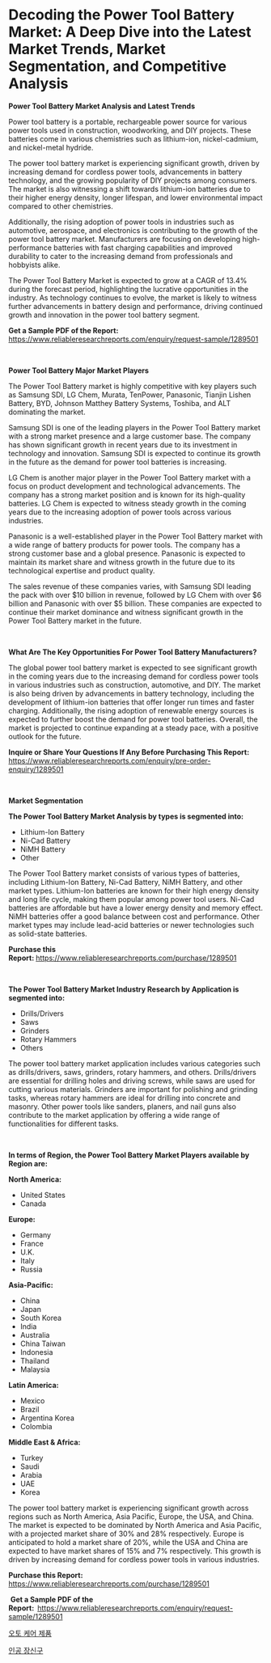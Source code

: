 <p><h1>Decoding the Power Tool Battery Market: A Deep Dive into the Latest Market Trends, Market Segmentation, and Competitive Analysis</h1></p><p><strong>Power Tool Battery Market Analysis and Latest Trends</strong></p>
<p><p>Power tool battery is a portable, rechargeable power source for various power tools used in construction, woodworking, and DIY projects. These batteries come in various chemistries such as lithium-ion, nickel-cadmium, and nickel-metal hydride.</p><p>The power tool battery market is experiencing significant growth, driven by increasing demand for cordless power tools, advancements in battery technology, and the growing popularity of DIY projects among consumers. The market is also witnessing a shift towards lithium-ion batteries due to their higher energy density, longer lifespan, and lower environmental impact compared to other chemistries.</p><p>Additionally, the rising adoption of power tools in industries such as automotive, aerospace, and electronics is contributing to the growth of the power tool battery market. Manufacturers are focusing on developing high-performance batteries with fast charging capabilities and improved durability to cater to the increasing demand from professionals and hobbyists alike.</p><p>The Power Tool Battery Market is expected to grow at a CAGR of 13.4% during the forecast period, highlighting the lucrative opportunities in the industry. As technology continues to evolve, the market is likely to witness further advancements in battery design and performance, driving continued growth and innovation in the power tool battery segment.</p></p>
<p><strong>Get a Sample PDF of the Report:&nbsp;</strong> <a href="https://www.reliableresearchreports.com/enquiry/request-sample/1289501">https://www.reliableresearchreports.com/enquiry/request-sample/1289501</a></p>
<p>&nbsp;</p>
<p><strong>Power Tool Battery Major Market Players</strong></p>
<p><p>The Power Tool Battery market is highly competitive with key players such as Samsung SDI, LG Chem, Murata, TenPower, Panasonic, Tianjin Lishen Battery, BYD, Johnson Matthey Battery Systems, Toshiba, and ALT dominating the market. </p><p>Samsung SDI is one of the leading players in the Power Tool Battery market with a strong market presence and a large customer base. The company has shown significant growth in recent years due to its investment in technology and innovation. Samsung SDI is expected to continue its growth in the future as the demand for power tool batteries is increasing.</p><p>LG Chem is another major player in the Power Tool Battery market with a focus on product development and technological advancements. The company has a strong market position and is known for its high-quality batteries. LG Chem is expected to witness steady growth in the coming years due to the increasing adoption of power tools across various industries.</p><p>Panasonic is a well-established player in the Power Tool Battery market with a wide range of battery products for power tools. The company has a strong customer base and a global presence. Panasonic is expected to maintain its market share and witness growth in the future due to its technological expertise and product quality.</p><p>The sales revenue of these companies varies, with Samsung SDI leading the pack with over $10 billion in revenue, followed by LG Chem with over $6 billion and Panasonic with over $5 billion. These companies are expected to continue their market dominance and witness significant growth in the Power Tool Battery market in the future.</p></p>
<p>&nbsp;</p>
<p><strong>What Are The Key Opportunities For Power Tool Battery Manufacturers?</strong></p>
<p><p>The global power tool battery market is expected to see significant growth in the coming years due to the increasing demand for cordless power tools in various industries such as construction, automotive, and DIY. The market is also being driven by advancements in battery technology, including the development of lithium-ion batteries that offer longer run times and faster charging. Additionally, the rising adoption of renewable energy sources is expected to further boost the demand for power tool batteries. Overall, the market is projected to continue expanding at a steady pace, with a positive outlook for the future.</p></p>
<p><strong>Inquire or Share Your Questions If Any Before Purchasing This Report:</strong> <a href="https://www.reliableresearchreports.com/enquiry/pre-order-enquiry/1289501">https://www.reliableresearchreports.com/enquiry/pre-order-enquiry/1289501</a></p>
<p>&nbsp;</p>
<p><strong>Market Segmentation</strong></p>
<p><strong>The Power Tool Battery Market Analysis by types is segmented into:</strong></p>
<p><ul><li>Lithium-Ion Battery</li><li>Ni-Cad Battery</li><li>NiMH Battery</li><li>Other</li></ul></p>
<p><p>The Power Tool Battery market consists of various types of batteries, including Lithium-Ion Battery, Ni-Cad Battery, NiMH Battery, and other market types. Lithium-Ion batteries are known for their high energy density and long life cycle, making them popular among power tool users. Ni-Cad batteries are affordable but have a lower energy density and memory effect. NiMH batteries offer a good balance between cost and performance. Other market types may include lead-acid batteries or newer technologies such as solid-state batteries.</p></p>
<p><strong>Purchase this Report:&nbsp;</strong><a href="https://www.reliableresearchreports.com/purchase/1289501">https://www.reliableresearchreports.com/purchase/1289501</a></p>
<p>&nbsp;</p>
<p><strong>The Power Tool Battery Market Industry Research by Application is segmented into:</strong></p>
<p><ul><li>Drills/Drivers</li><li>Saws</li><li>Grinders</li><li>Rotary Hammers</li><li>Others</li></ul></p>
<p><p>The power tool battery market application includes various categories such as drills/drivers, saws, grinders, rotary hammers, and others. Drills/drivers are essential for drilling holes and driving screws, while saws are used for cutting various materials. Grinders are important for polishing and grinding tasks, whereas rotary hammers are ideal for drilling into concrete and masonry. Other power tools like sanders, planers, and nail guns also contribute to the market application by offering a wide range of functionalities for different tasks.</p></p>
<p>&nbsp;</p>
<p><strong>In terms of Region, the Power Tool Battery Market Players available by Region are:</strong></p>
<p>
    <p> <strong> North America: </strong>
        <ul>
            <li>United States</li>
            <li>Canada</li>
        </ul>
        </p> 
    <p> <strong> Europe: </strong>
        <ul>
            <li>Germany</li>
            <li>France</li>
            <li>U.K.</li>
            <li>Italy</li>
            <li>Russia</li>
        </ul>
        </p> 
    <p> <strong> Asia-Pacific: </strong>
        <ul>
            <li>China</li>
            <li>Japan</li>
            <li>South Korea</li>
            <li>India</li>
            <li>Australia</li>
            <li>China Taiwan</li>
            <li>Indonesia</li>
            <li>Thailand</li>
            <li>Malaysia</li>
        </ul>
        </p> 
    <p> <strong> Latin America: </strong>
        <ul>
            <li>Mexico</li>
            <li>Brazil</li>
            <li>Argentina Korea</li>
            <li>Colombia</li>
        </ul>
        </p> 
    <p> <strong> Middle East & Africa: </strong>
        <ul>
            <li>Turkey</li>
            <li>Saudi</li>
            <li>Arabia</li>
            <li>UAE</li>
            <li>Korea</li>
        </ul>
    </p>
    </p>
<p><p>The power tool battery market is experiencing significant growth across regions such as North America, Asia Pacific, Europe, the USA, and China. The market is expected to be dominated by North America and Asia Pacific, with a projected market share of 30% and 28% respectively. Europe is anticipated to hold a market share of 20%, while the USA and China are expected to have market shares of 15% and 7% respectively. This growth is driven by increasing demand for cordless power tools in various industries.</p></p>
<p><strong>Purchase this Report: </strong><a href="https://www.reliableresearchreports.com/purchase/1289501">https://www.reliableresearchreports.com/purchase/1289501</a></p>
<p>&nbsp;<strong>Get a Sample PDF of the Report:&nbsp;&nbsp;</strong><a href="https://www.reliableresearchreports.com/enquiry/request-sample/1289501">https://www.reliableresearchreports.com/enquiry/request-sample/1289501</a></p>
<p><strong></strong></p>
<p><p><a href="https://github.com/wallacBahrtyinger567686/Market-Research-Report-List-1/blob/main/184410015252.md">오토 케어 제품</a></p><p><a href="https://github.com/WilburKihn5676/Market-Research-Report-List-1/blob/main/216403515251.md">인공 장신구</a></p></p>
